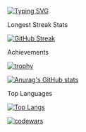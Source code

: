 [![Typing SVG](https://readme-typing-svg.herokuapp.com?color=%2880808&lines=D4rkKaizen+|+Change+to+the+best)](https://git.io/typing-svg)

Longest Streak Stats

[![GitHub Streak](https://github-readme-streak-stats.herokuapp.com/?user=D4rkKaizen)](https://git.io/streak-stats)


Achievements

[![trophy](https://github-profile-trophy.vercel.app/?username=D4rkKaizen)](https://github.com/ryo-ma/github-profile-trophy)

[![Anurag's GitHub stats](https://github-readme-stats.vercel.app/api?username=D4rkKaizen)](https://github.com/anuraghazra/github-readme-stats)

Top Languages

[![Top Langs](https://github-readme-stats.vercel.app/api/top-langs/?username=D4rkKaizen&layout=compact)](https://github.com/anuraghazra/github-readme-stats)

[![codewars](https://www.codewars.com/users/D4rkKaizen/badges/small)](https://www.codewars.com/users/D4rkKaizen)











<!--
**D4rkKaizenD4rkKaizen** is a ✨ _special_ ✨ repository because its `README.md` (this file) appears on your GitHub profile.

Here are some ideas to get you started:

- 🔭 I’m currently working on ...
- 🌱 I’m currently learning ...
- 👯 I’m looking to collaborate on ...
- 🤔 I’m looking for help with ...
- 💬 Ask me about ...
- 📫 How to reach me: ...
- 😄 Pronouns: ...
- ⚡ Fun fact: ...
-->
